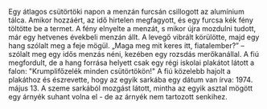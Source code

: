 Egy átlagos csütörtöki napon a menzán furcsán csillogott az alumínium tálca. Amikor hozzáért, az idő hirtelen megfagyott, és egy furcsa kék fény töltötte be a termet.
A fény elnyelte a menzát, s mikor újra mozdulni tudott, már egy hetvenes évekbeli menzán állt.
A levegő vibrált körülötte, majd egy hang szólalt meg a feje mögül.
„Maga meg mit keres itt, fiatalember?” – szólalt meg egy idős menzás néni, kezében egy rozsdás merőkanállal. A fiú megfordult, de a hang forrása helyett csak egy régi iskolai plakátot látott a falon: "Krumplifőzelék minden csütörtökön!"
A fiú közelebb hajolt a plakáthoz és észrevette, hogy az egyik sarkába egy dátum van írva: 1974. május 13.
A szeme sarkából mozgást látott, mintha az egyik asztal mögött egy árnyék suhant volna el - de az árnyék nem tartozott senkihez.
